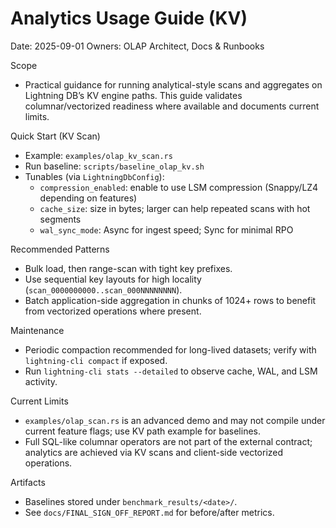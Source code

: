 # Analytics Usage Guide (KV)

Date: 2025-09-01
Owners: OLAP Architect, Docs & Runbooks

Scope
- Practical guidance for running analytical-style scans and aggregates on Lightning DB’s KV engine paths. This guide validates columnar/vectorized readiness where available and documents current limits.

Quick Start (KV Scan)
- Example: `examples/olap_kv_scan.rs`
- Run baseline: `scripts/baseline_olap_kv.sh`
- Tunables (via `LightningDbConfig`):
  - `compression_enabled`: enable to use LSM compression (Snappy/LZ4 depending on features)
  - `cache_size`: size in bytes; larger can help repeated scans with hot segments
  - `wal_sync_mode`: Async for ingest speed; Sync for minimal RPO

Recommended Patterns
- Bulk load, then range-scan with tight key prefixes.
- Use sequential key layouts for high locality (`scan_0000000000..scan_000NNNNNNNN`).
- Batch application-side aggregation in chunks of 1024+ rows to benefit from vectorized operations where present.

Maintenance
- Periodic compaction recommended for long-lived datasets; verify with `lightning-cli compact` if exposed.
- Run `lightning-cli stats --detailed` to observe cache, WAL, and LSM activity.

Current Limits
- `examples/olap_scan.rs` is an advanced demo and may not compile under current feature flags; use KV path example for baselines.
- Full SQL-like columnar operators are not part of the external contract; analytics are achieved via KV scans and client-side vectorized operations.

Artifacts
- Baselines stored under `benchmark_results/<date>/`.
- See `docs/FINAL_SIGN_OFF_REPORT.md` for before/after metrics.

